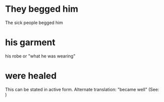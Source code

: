 
# They begged him
The sick people begged him

# his garment
his robe or "what he was wearing"

# were healed
This can be stated in active form. Alternate translation: "became well" (See: )